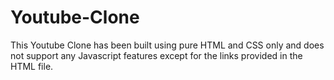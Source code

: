 # Youtube-Clone
This Youtube Clone has been built using pure HTML and CSS only and does not support any Javascript features except for the links provided in the HTML file.
